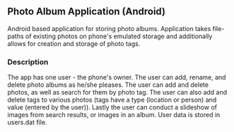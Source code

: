 ## Photo Album Application (Android)
Android based application for storing photo albums. Application takes file-paths of existing photos on phone's emulated storage and additionally allows for creation and storage of photo tags.

### Description
The app has one user - the phone's owner. The user can add, rename, and delete photo albums as he/she pleases. The user can add and delete photos, as well as search for them by photo tag. The user can also add and delete tags to various photos (tags have a type (location or person) and value (entered by the user)). Lastly the user can conduct a slideshow of images from search results, or images in an album. User data is stored in users.dat file.
